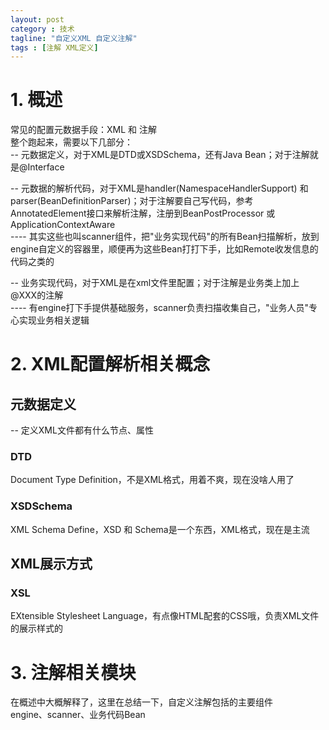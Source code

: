 ```yaml
---
layout: post
category : 技术
tagline: "自定义XML 自定义注解"
tags : [注解 XML定义]
---
```


# 1. 概述  
常见的配置元数据手段：XML 和 注解    
整个跑起来，需要以下几部分：     
-- 元数据定义，对于XML是DTD或XSDSchema，还有Java Bean；对于注解就是@Interface    

-- 元数据的解析代码，对于XML是handler(NamespaceHandlerSupport) 和 parser(BeanDefinitionParser)；对于注解要自己写代码，参考AnnotatedElement接口来解析注解，注册到BeanPostProcessor 或 ApplicationContextAware    
---- 其实这些也叫scanner组件，把"业务实现代码"的所有Bean扫描解析，放到engine自定义的容器里，顺便再为这些Bean打打下手，比如Remote收发信息的代码之类的       

-- 业务实现代码，对于XML是在xml文件里配置<xxx></xxx>；对于注解是业务类上加上@XXX的注解     
---- 有engine打下手提供基础服务，scanner负责扫描收集自己，"业务人员"专心实现业务相关逻辑       


# 2. XML配置解析相关概念      

## 元数据定义   
-- 定义XML文件都有什么节点、属性     

### DTD    
Document Type Definition，不是XML格式，用着不爽，现在没啥人用了    

### XSDSchema    
XML Schema Define，XSD 和 Schema是一个东西，XML格式，现在是主流     

## XML展示方式    

### XSL    
EXtensible Stylesheet Language，有点像HTML配套的CSS哦，负责XML文件的展示样式的     


# 3. 注解相关模块    
在概述中大概解释了，这里在总结一下，自定义注解包括的主要组件   
engine、scanner、业务代码Bean     
